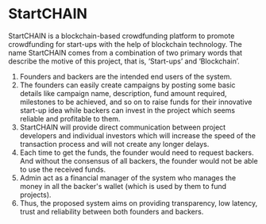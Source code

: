 # StartCHAIN
StartCHAIN is a blockchain-based crowdfunding platform to promote crowdfunding for start-ups with the help of blockchain technology. The name StartCHAIN comes from a combination of two primary words that describe the motive of this project, that is, ‘Start-ups’ and ‘Blockchain’.
1. Founders and backers are the intended end users of the system.
2. The founders can easily create campaigns by posting some basic details like campaign name, description, fund amount required, milestones to be achieved, and so on to raise funds for their innovative start-up idea while backers can invest in the project which seems reliable and profitable to them. 
3. StartCHAIN will provide direct communication between project developers and individual investors which will increase the speed of the transaction process and will not create any longer delays. 
4. Each time to get the funds, the founder would need to request backers. And without the consensus of all backers, the founder would not
be able to use the received funds.
5. Admin act as a financial manager of the system who manages the money in all the backer's wallet (which is used by them to fund projects).
6. Thus, the proposed system aims on providing transparency, low latency, trust and reliability between both founders and backers.
